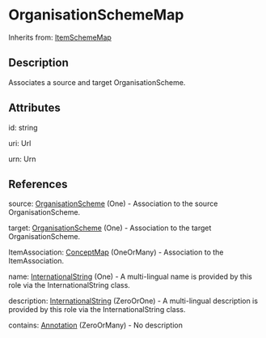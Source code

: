 
# OrganisationSchemeMap

Inherits from: [ItemSchemeMap](ItemSchemeMap.md)



## Description

Associates a source and target OrganisationScheme.


## Attributes

id: string

uri: Url

urn: Urn



## References

source: [OrganisationScheme](../OrganisationSchemes/OrganisationScheme.md) (One) - Association to the source OrganisationScheme.

target: [OrganisationScheme](../OrganisationSchemes/OrganisationScheme.md) (One) - Association to the target OrganisationScheme.

ItemAssociation: [ConceptMap](ConceptMap.md) (OneOrMany) - Association to the ItemAssociation.

name: [InternationalString](../Base/InternationalString.md) (One) - A multi-lingual name is provided by this role via the InternationalString class.

description: [InternationalString](../Base/InternationalString.md) (ZeroOrOne) - A multi-lingual description is provided by this role via the InternationalString class.

contains: [Annotation](../Base/Annotation.md) (ZeroOrMany) - No description





